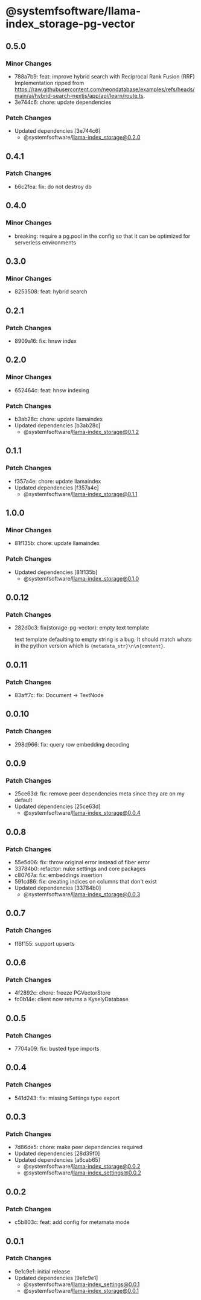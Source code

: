 # @systemfsoftware/llama-index_storage-pg-vector

## 0.5.0

### Minor Changes

- 788a7b9: feat: improve hybrid search with Reciprocal Rank Fusion (RRF)
  Implementation ripped from https://raw.githubusercontent.com/neondatabase/examples/refs/heads/main/ai/hybrid-search-nextjs/app/api/learn/route.ts.
- 3e744c6: chore: update dependencies

### Patch Changes

- Updated dependencies [3e744c6]
  - @systemfsoftware/llama-index_storage@0.2.0

## 0.4.1

### Patch Changes

- b6c2fea: fix: do not destroy db

## 0.4.0

### Minor Changes

- breaking: require a pg.pool in the config so that it can be optimized for serverless environments

## 0.3.0

### Minor Changes

- 8253508: feat: hybrid search

## 0.2.1

### Patch Changes

- 8909a16: fix: hnsw index

## 0.2.0

### Minor Changes

- 652464c: feat: hnsw indexing

### Patch Changes

- b3ab28c: chore: update llamaindex
- Updated dependencies [b3ab28c]
  - @systemfsoftware/llama-index_storage@0.1.2

## 0.1.1

### Patch Changes

- f357a4e: chore: update llamaindex
- Updated dependencies [f357a4e]
  - @systemfsoftware/llama-index_storage@0.1.1

## 1.0.0

### Minor Changes

- 81f135b: chore: update llamaindex

### Patch Changes

- Updated dependencies [81f135b]
  - @systemfsoftware/llama-index_storage@0.1.0

## 0.0.12

### Patch Changes

- 282d0c3: fix(storage-pg-vector): empty text template

  text template defaulting to empty string is a bug. It should match whats in the python version which is `{metadata_str}\n\n{content}`.

## 0.0.11

### Patch Changes

- 83aff7c: fix: Document -> TextNode

## 0.0.10

### Patch Changes

- 298d966: fix: query row embedding decoding

## 0.0.9

### Patch Changes

- 25ce63d: fix: remove peer dependencies meta since they are on my default
- Updated dependencies [25ce63d]
  - @systemfsoftware/llama-index_storage@0.0.4

## 0.0.8

### Patch Changes

- 55e5d06: fix: throw original error instead of fiber error
- 33784b0: refactor: nuke settings and core packages
- c80767a: fix: embeddings insertion
- 591cd86: fix: creating indices on columns that don't exist
- Updated dependencies [33784b0]
  - @systemfsoftware/llama-index_storage@0.0.3

## 0.0.7

### Patch Changes

- ff6f155: support upserts

## 0.0.6

### Patch Changes

- 4f2892c: chore: freeze PGVectorStore
- fc0b14e: client now returns a KyselyDatabase

## 0.0.5

### Patch Changes

- 7704a09: fix: busted type imports

## 0.0.4

### Patch Changes

- 541d243: fix: missing Settings type export

## 0.0.3

### Patch Changes

- 7d86de5: chore: make peer dependencies required
- Updated dependencies [28d39f0]
- Updated dependencies [a6cab65]
  - @systemfsoftware/llama-index_storage@0.0.2
  - @systemfsoftware/llama-index_settings@0.0.2

## 0.0.2

### Patch Changes

- c5b803c: feat: add config for metamata mode

## 0.0.1

### Patch Changes

- 9e1c9e1: initial release
- Updated dependencies [9e1c9e1]
  - @systemfsoftware/llama-index_settings@0.0.1
  - @systemfsoftware/llama-index_storage@0.0.1
